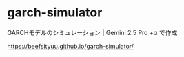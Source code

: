 # garch-simulator
GARCHモデルのシミュレーション | Gemini 2.5 Pro +α で作成

https://beefsityuu.github.io/garch-simulator/
